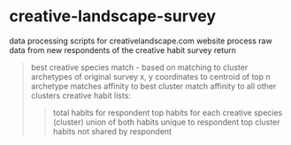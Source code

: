 # creative-landscape-survey
data processing scripts for creativelandscape.com website
process raw data from new respondents of the creative habit survey
return 
> best creative species match - based on matching to cluster archetypes of original survey
> x, y coordinates to centroid of top n archetype matches
> affinity to best cluster match
> affinity to all other clusters
> creative habit lists:
>> total habits for respondent
>> top habits for each creative species (cluster)
>> union of both
>> habits unique to respondent
>> top cluster habits not shared by respondent

